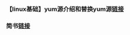 ### 【linux基础】yum源介绍和替换yum源[链接](http://wangkaixiang.cn/python-linux/di-wu-jie-ff1a-centos-ruan-jian-an-zhuang-yu-xie-zai.html)
### 简书[链接](https://www.jianshu.com/p/9fc70adaf6a4)
